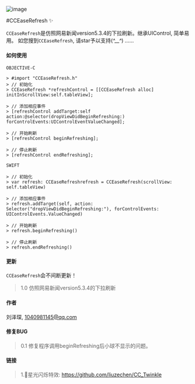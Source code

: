 ![image](https://github.com/liuzechen/CCEaseRefresh/raw/master/CCEaseRefresh.gif)

#CCEaseRefresh :sparkles:

`CCEaseRefresh`是仿照网易新闻version5.3.4的下拉刷新。继承UIControl, 简单易用。
如您搜到`CCEaseRefresh`, 请star予以支持(*^__^*) ……

#### 如何使用
```
OBJECTIVE-C

> #import "CCEaseRefresh.h"
> // 初始化
> CCEaseRefresh *refreshControl = [[CCEaseRefresh alloc] initInScrollView:self.tableView];

> // 添加相应事件
> [refreshControl addTarget:self action:@selector(dropViewDidBeginRefreshing:) forControlEvents:UIControlEventValueChanged];

> // 开始刷新
> [refreshControl beginRefreshing];

> // 停止刷新
> [refreshControl endRefreshing];

SWIFT

> // 初始化
> var refresh: CCEaseRefreshrefresh = CCEaseRefresh(scrollView: self.tableView)

> // 添加相应事件
> refresh.addTarget(self, action: Selector("dropViewDidBeginRefreshing:"), forControlEvents: UIControlEvents.ValueChanged)

> // 开始刷新
> refresh.beginRefreshing()

> // 停止刷新
> refresh.endRefreshing()

```	
#### 更新
`CCEaseRefresh`会不间断更新！
> 1.0 仿照网易新闻version5.3.4的下拉刷新

#### 作者 
刘泽琛, 1040981145@qq.com

#### 修复BUG
> 0.1 修复程序调用beginRefreshing后小球不显示的问题。

#### 链接
> 1.🌟星光闪烁特效: https://github.com/liuzechen/CC_Twinkle
